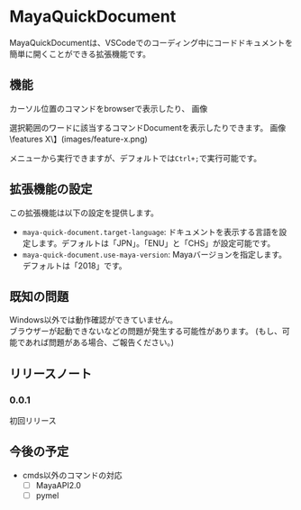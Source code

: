 # MayaQuickDocument
MayaQuickDocumentは、VSCodeでのコーディング中にコードドキュメントを簡単に開くことができる拡張機能です。

## 機能
カーソル位置のコマンドをbrowserで表示したり、
画像

選択範囲のワードに該当するコマンドDocumentを表示したりできます。
画像
\features X\】\(images/feature-x.png\)

メニューから実行できますが、デフォルトでは`Ctrl+;`で実行可能です。


## 拡張機能の設定
この拡張機能は以下の設定を提供します。

* `maya-quick-document.target-language`: ドキュメントを表示する言語を設定します。デフォルトは「JPN」。「ENU」と「CHS」が設定可能です。
* `maya-quick-document.use-maya-version`: Mayaバージョンを指定します。デフォルトは「2018」です。

## 既知の問題
Windows以外では動作確認ができていません。  
ブラウザーが起動できないなどの問題が発生する可能性があります。
(もし、可能であれば問題がある場合、ご報告ください。)

## リリースノート

### 0.0.1
初回リリース

## 今後の予定
* cmds以外のコマンドの対応
  * [ ] MayaAPI2.0
  * [ ] pymel